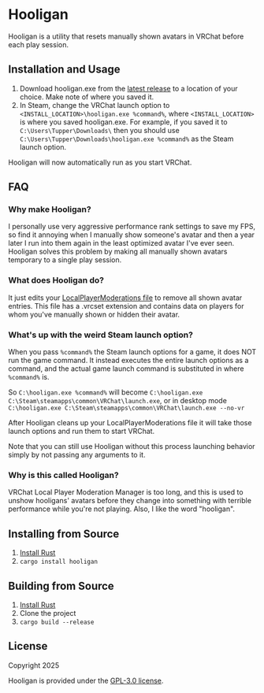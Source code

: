 # Hooligan

Hooligan is a utility that resets manually shown avatars in VRChat before each play session.

## Installation and Usage

1. Download hooligan.exe from the [latest release](https://github.com/zkxs/hooligan/releases/latest) to a location of
   your choice. Make note of where you saved it.
2. In Steam, change the VRChat launch option to `<INSTALL_LOCATION>\hooligan.exe %command%`, where `<INSTALL_LOCATION>`
   is where you saved hooligan.exe. For example, if you saved it to `C:\Users\Tupper\Downloads\` then you should use
   `C:\Users\Tupper\Downloads\hooligan.exe %command%` as the Steam launch option.

Hooligan will now automatically run as you start VRChat.

## FAQ

### Why make Hooligan?

I personally use very aggressive performance rank settings to save my FPS, so find it annoying when I manually show
someone's avatar and then a year later I run into them again in the least optimized avatar I've ever seen. Hooligan
solves this problem by making all manually shown avatars temporary to a single play session.

### What does Hooligan do?

It just edits your 
[LocalPlayerModerations file](https://docs.vrchat.com/docs/local-vrchat-storage#localplayermoderations-file-format) to
remove all shown avatar entries. This file has a .vrcset extension and contains data on players for whom you've manually
shown or hidden their avatar.

### What's up with the weird Steam launch option?

When you pass `%command%` the Steam launch options for a game, it does NOT run the game command. It instead executes the entire launch options as
a command, and the actual game launch command is substituted in where `%command%` is.

So `C:\hooligan.exe %command%` will become `C:\hooligan.exe C:\Steam\steamapps\common\VRChat\launch.exe`, or in desktop mode `C:\hooligan.exe C:\Steam\steamapps\common\VRChat\launch.exe --no-vr`

After Hooligan cleans up your LocalPlayerModerations file it will take those launch options and run them to start VRChat.

Note that you can still use Hooligan without this process launching behavior simply by not passing any arguments to it.

### Why is this called Hooligan?

VRChat Local Player Moderation Manager is too long, and this is used to unshow hooligans' avatars before they change
into something with terrible performance while you're not playing. Also, I like the word "hooligan".

## Installing from Source

1. [Install Rust](https://www.rust-lang.org/tools/install)
2. `cargo install hooligan`

## Building from Source

1. [Install Rust](https://www.rust-lang.org/tools/install)
2. Clone the project
3. `cargo build --release`

## License

Copyright 2025

Hooligan is provided under the [GPL-3.0 license](LICENSE).
